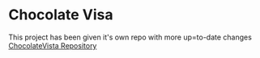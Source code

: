 # Chocolate Visa

This project has been given it's own repo with more up=to-date changes [ChocolateVista Repository](https://github.com/CodedBeats/ChocolateVista)
